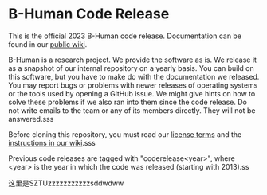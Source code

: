 # B-Human Code Release

This is the official 2023 B-Human code release. Documentation can be found in our [public wiki](https://wiki.b-human.de/coderelease2023/).

B-Human is a research project. We provide the software as is. We release it as a snapshot of our internal repository on a yearly basis. You can build on this software, but you have to make do with the documentation we released. You may report bugs or problems with newer releases of operating systems or the tools used by opening a GitHub issue. We might give hints on how to solve these problems if we also ran into them since the code release. Do not write emails to the team or any of its members directly. They will not be answered.sss

Before cloning this repository, you must read our [license terms](License.md) and the [instructions in our wiki](https://wiki.b-human.de/coderelease2023/getting-started/initial-setup/).sss

Previous code releases are tagged with "coderelease&lt;year&gt;", where &lt;year&gt; is the year in which the code was released (starting with 2013).ss

这里是SZTUzzzzzzzzzzzsddwdww






